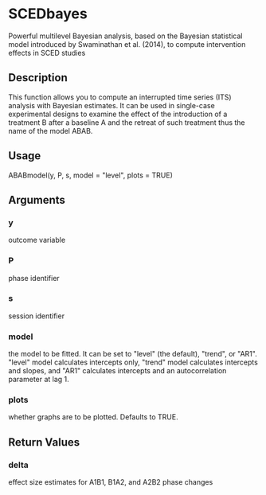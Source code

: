 # SCEDbayes
Powerful multilevel Bayesian analysis, based on the Bayesian statistical model introduced by Swaminathan et al. (2014), to compute intervention effects in SCED studies

## Description
This function allows you to compute an interrupted time series (ITS) analysis with Bayesian estimates. It can be used in single-case experimental designs to examine the effect of the introduction of a treatment B after a baseline A and the retreat of such treatment thus the name of the model ABAB.

## Usage
ABABmodel(y, P, s, model = "level", plots = TRUE)

## Arguments
### y
outcome variable
### P 
phase identifier
### s 
session identifier
### model 
the model to be fitted. It can be set to "level" (the default), "trend", or "AR1". "level" model calculates intercepts only, "trend" model calculates intercepts and slopes, and "AR1" calculates intercepts and an autocorrelation parameter at lag 1.
### plots 
whether graphs are to be plotted. Defaults to TRUE.

## Return Values
### delta 
effect size estimates for A1B1, B1A2, and A2B2 phase changes
